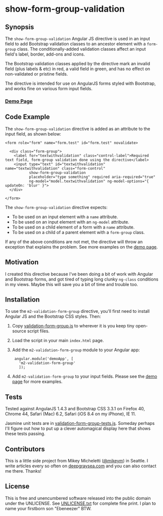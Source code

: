 # show-form-group-validation

## Synopsis

The `show-form-group-validation` Angular JS directive is used in an input field to add Bootstrap validation classes to an ancestor element with a `form-group` class. The conditionally-added validation classes affect an input field's label, border, add-ons and icons.

The Bootstrap validation classes applied by the directive mark an invalid field (plus labels & etc) in red, a valid field in green, and has no effect on non-validated or pristine fields.

The directive is intended for use on AngularJS forms styled with Bootstrap, and works fine on various form input fields.

### [Demo Page](http://htmlpreview.github.io/?https://github.com/mikeym/m2-validation/blob/master/validation-form-group/demos/demo.html)

## Code Example

The `show-form-group-validation` directive is added as an attribute to the input field, as shown below:

    <form role="form" name="form.test" id="form.test" novalidate>

      <div class="form-group">
        <label for="textwithvalidation" class="control-label">Required text field, form-group validation done using the directive</label>
        <input type="text" id="textwithvalidation" name="textwithvalidation" class="form-control"
               show-form-group-validation
               placeholder="type something" required aria-required="true"
               ng-model="model.textwithvalidation" ng-model-options="{ updateOn: 'blur' }">
      </div>

    </form>

The `show-form-group-validation` directive expects:

* To be used on an input element with a `name` attribute.
* To be used on an input element with an `ng-model` attribute.
* To be used on a child element of a form with a `name` attribute.
* To be used on a child of a parent element with a `form-group` class.

If any of the above conditions are not met, the directive will throw an exception that explains the problem. See more examples on the [demo page](http://htmlpreview.github.io/?https://github.com/mikeym/m2-validation/blob/master/validation-form-group/demos/demo.html).

## Motivation

I created this directive because I've been doing a bit of work with Angular and Bootstrap forms, and got tired of typing long clunky `ng-class` conditions in my views. Maybe this will save you a bit of time and trouble too.


## Installation

To use the `m2-validation-form-group` directive, you'll first need to install Angular JS and the Bootstrap CSS styles. Then:

1. Copy [validation-form-group.js](validation-form-group.js) to wherever it is you keep tiny open-source script files.
2. Load the script in your main `index.html` page.
3. Add the `m2-validation-form-group` module to your Angular app:

        angular.module('demoApp', [
          'm2-validation-form-group'
          ]);

4. Add `m2-validation-form-group` to your input fields. Please see the [demo page](http://htmlpreview.github.io/?https://github.com/mikeym/m2-validation/blob/master/validation-form-group/demos/demo.html) for more examples.

## Tests

Tested against AngularJS 1.4.3 and Bootstrap CSS 3.3.1 on Firefox 40, Chrome 44, Safari (Mac) 6.2, Safari (iOS 8.4 on my iPhone), IE 11.
 
Jasmine unit tests are in [validation-form-group-tests.js](validation-form-group-tests.js). Someday perhaps I'll figure out how to put up a clever automagical display here that shows these tests passing.

## Contributors

This is a little side project from Mikey Micheletti ([@mikeym](https://twitter.com/mikeym)) in Seattle. I write articles every so often on [deepgraysea.com](http://deepgraysea.com) and you can also contact me there. Thanks!

## License

This is free and unencumbered software released into the public domain under the UNLICENSE. See [UNLICENSE.txt](../UNLICENSE.txt) for complete fine print. I plan to name your firstborn son "Ebeneezer" BTW.



